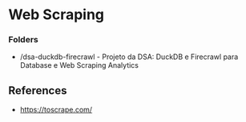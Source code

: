 # Web Scraping

### Folders

- /dsa-duckdb-firecrawl - Projeto da DSA: DuckDB e Firecrawl para Database e Web Scraping Analytics

## References

- https://toscrape.com/

